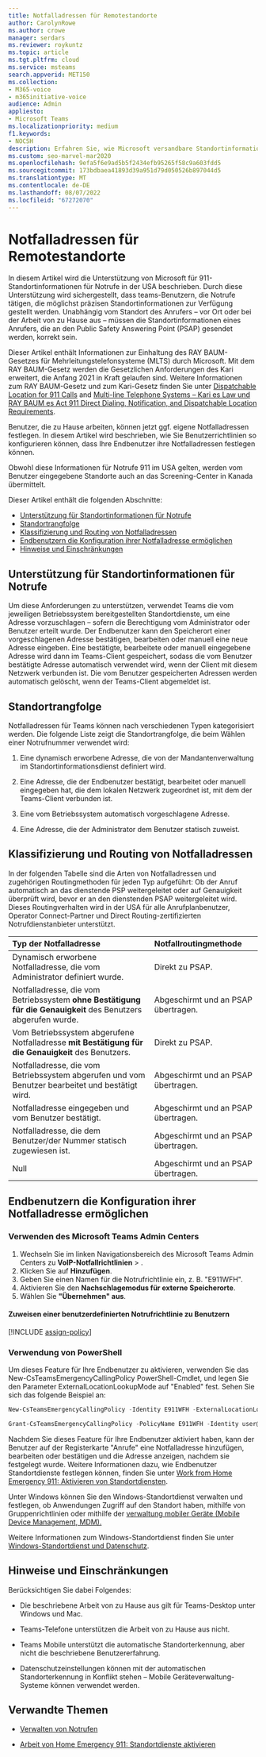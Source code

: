 ```yaml
---
title: Notfalladressen für Remotestandorte
author: CarolynRowe
ms.author: crowe
manager: serdars
ms.reviewer: roykuntz
ms.topic: article
ms.tgt.pltfrm: cloud
ms.service: msteams
search.appverid: MET150
ms.collection:
- M365-voice
- m365initiative-voice
audience: Admin
appliesto:
- Microsoft Teams
ms.localizationpriority: medium
f1.keywords:
- NOCSH
description: Erfahren Sie, wie Microsoft versandbare Standortinformationen unterstützt, um Notrufe zu unterstützen.
ms.custom: seo-marvel-mar2020
ms.openlocfilehash: 9efa5f6e9ad5b5f2434efb95265f58c9a603fdd5
ms.sourcegitcommit: 173bdbaea41893d39a951d79d050526b897044d5
ms.translationtype: MT
ms.contentlocale: de-DE
ms.lasthandoff: 08/07/2022
ms.locfileid: "67272070"
---
```

# <a name="emergency-addresses-for-remote-locations"></a>Notfalladressen für Remotestandorte

In diesem Artikel wird die Unterstützung von Microsoft für 911-Standortinformationen für Notrufe in der USA beschrieben. Durch diese Unterstützung wird sichergestellt, dass teams-Benutzern, die Notrufe tätigen, die möglichst präzisen Standortinformationen zur Verfügung gestellt werden. Unabhängig vom Standort des Anrufers – vor Ort oder bei der Arbeit von zu Hause aus – müssen die Standortinformationen eines Anrufers, die an den Public Safety Answering Point (PSAP) gesendet werden, korrekt sein.

Dieser Artikel enthält Informationen zur Einhaltung des RAY BAUM-Gesetzes für Mehrleitungstelefonsysteme (MLTS) durch Microsoft. Mit dem RAY BAUM-Gesetz werden die Gesetzlichen Anforderungen des Kari erweitert, die Anfang 2021 in Kraft gelaufen sind. Weitere Informationen zum RAY BAUM-Gesetz und zum Kari-Gesetz finden Sie unter [Dispatchable Location for 911 Calls](https://www.fcc.gov/911-dispatchable-location) and [Multi-line Telephone Systems – Kari es Law und RAY BAUM es Act 911 Direct Dialing, Notification, and Dispatchable Location Requirements](https://www.fcc.gov/mlts-911-requirements). 

Benutzer, die zu Hause arbeiten, können jetzt ggf. eigene Notfalladressen festlegen. In diesem Artikel wird beschrieben, wie Sie Benutzerrichtlinien so konfigurieren können, dass Ihre Endbenutzer ihre Notfalladressen festlegen können.

Obwohl diese Informationen für Notrufe 911 im USA gelten, werden vom Benutzer eingegebene Standorte auch an das Screening-Center in Kanada übermittelt.

Dieser Artikel enthält die folgenden Abschnitte:

- [Unterstützung für Standortinformationen für Notrufe](#support-for-emergency-calling-location-information)
- [Standortrangfolge](#location-precedence)
- [Klassifizierung und Routing von Notfalladressen](#emergency-address-classification-and-routing)
- [Endbenutzern die Konfiguration ihrer Notfalladresse ermöglichen](#enable-end-users-to-configure-their-emergency-address)
- [Hinweise und Einschränkungen](#notes-and-restrictions)


## <a name="support-for-emergency-calling-location-information"></a>Unterstützung für Standortinformationen für Notrufe

Um diese Anforderungen zu unterstützen, verwendet Teams die vom jeweiligen Betriebssystem bereitgestellten Standortdienste, um eine Adresse vorzuschlagen – sofern die Berechtigung vom Administrator oder Benutzer erteilt wurde. Der Endbenutzer kann den Speicherort einer vorgeschlagenen Adresse bestätigen, bearbeiten oder manuell eine neue Adresse eingeben. Eine bestätigte, bearbeitete oder manuell eingegebene Adresse wird dann im Teams-Client gespeichert, sodass die vom Benutzer bestätigte Adresse automatisch verwendet wird, wenn der Client mit diesem Netzwerk verbunden ist. Die vom Benutzer gespeicherten Adressen werden automatisch gelöscht, wenn der Teams-Client abgemeldet ist.


## <a name="location-precedence"></a>Standortrangfolge

Notfalladressen für Teams können nach verschiedenen Typen kategorisiert werden. Die folgende Liste zeigt die Standortrangfolge, die beim Wählen einer Notrufnummer verwendet wird:

1. Eine dynamisch erworbene Adresse, die von der Mandantenverwaltung im Standortinformationsdienst definiert wird.

2. Eine Adresse, die der Endbenutzer bestätigt, bearbeitet oder manuell eingegeben hat, die dem lokalen Netzwerk zugeordnet ist, mit dem der Teams-Client verbunden ist.

3. Eine vom Betriebssystem automatisch vorgeschlagene Adresse.

4. Eine Adresse, die der Administrator dem Benutzer statisch zuweist.


## <a name="emergency-address-classification-and-routing"></a>Klassifizierung und Routing von Notfalladressen

In der folgenden Tabelle sind die Arten von Notfalladressen und zugehörigen Routingmethoden für jeden Typ aufgeführt: Ob der Anruf automatisch an das dienstende PSP weitergeleitet oder auf Genauigkeit überprüft wird, bevor er an den dienstenden PSAP weitergeleitet wird. Dieses Routingverhalten wird in der USA für alle Anrufplanbenutzer, Operator Connect-Partner und Direct Routing-zertifizierten Notrufdienstanbieter unterstützt.


| Typ der Notfalladresse | Notfallroutingmethode |
| :------------| :-------|
| Dynamisch erworbene Notfalladresse, die vom Administrator definiert wurde. | Direkt zu PSAP. |
| Notfalladresse, die vom Betriebssystem **ohne Bestätigung für die Genauigkeit** des Benutzers abgerufen wurde. | Abgeschirmt und an PSAP übertragen. |
| Vom Betriebssystem abgerufene Notfalladresse **mit Bestätigung für die Genauigkeit** des Benutzers.| Direkt zu PSAP. |
| Notfalladresse, die vom Betriebssystem abgerufen und vom Benutzer bearbeitet und bestätigt wird. | Abgeschirmt und an PSAP übertragen. |
| Notfalladresse eingegeben und vom Benutzer bestätigt. | Abgeschirmt und an PSAP übertragen. |
| Notfalladresse, die dem Benutzer/der Nummer statisch zugewiesen ist. | Abgeschirmt und an PSAP übertragen. |
| Null | Abgeschirmt und an PSAP übertragen. |


## <a name="enable-end-users-to-configure-their-emergency-address"></a>Endbenutzern die Konfiguration ihrer Notfalladresse ermöglichen

### <a name="using-the-microsoft-teams-admin-center"></a>Verwenden des Microsoft Teams Admin Centers

1. Wechseln Sie im linken Navigationsbereich des Microsoft Teams Admin Centers zu **VoIP-Notfallrichtlinien** > .
2. Klicken Sie auf **Hinzufügen**.
3. Geben Sie einen Namen für die Notrufrichtlinie ein, z. B. "E911WFH".
4. Aktivieren Sie den **Nachschlagemodus für externe Speicherorte**.
5. Wählen Sie **"Übernehmen" aus**.

#### <a name="assign-a-custom-emergency-calling-policy-to-users"></a>Zuweisen einer benutzerdefinierten Notrufrichtlinie zu Benutzern

[!INCLUDE [assign-policy](includes/assign-policy.md)]

### <a name="using-powershell"></a>Verwendung von PowerShell

Um dieses Feature für Ihre Endbenutzer zu aktivieren, verwenden Sie das New-CsTeamsEmergencyCallingPolicy PowerShell-Cmdlet, und legen Sie den Parameter ExternalLocationLookupMode auf "Enabled" fest. Sehen Sie sich das folgende Beispiel an: 


``` PowerShell
New-CsTeamsEmergencyCallingPolicy -Identity E911WFH -ExternalLocationLookupMode Enabled
```

```PowerShell
Grant-CsTeamsEmergencyCallingPolicy -PolicyName E911WFH -Identity user@contoso.com
```

Nachdem Sie dieses Feature für Ihre Endbenutzer aktiviert haben, kann der Benutzer auf der Registerkarte "Anrufe" eine Notfalladresse hinzufügen, bearbeiten oder bestätigen und die Adresse anzeigen, nachdem sie festgelegt wurde. Weitere Informationen dazu, wie Endbenutzer Standortdienste festlegen können, finden Sie unter [Work from Home Emergency 911: Aktivieren von Standortdiensten](https://support.microsoft.com/office/work-from-home-emergency-911-enable-location-services-583dd649-87fc-4b23-aed6-f4e2279297f9?storagetype=live).

Unter Windows können Sie den Windows-Standortdienst verwalten und festlegen, ob Anwendungen Zugriff auf den Standort haben, mithilfe von Gruppenrichtlinien oder mithilfe der [verwaltung mobiler Geräte (Mobile Device Management, MDM).](/windows/client-management/mdm/policy-csp-privacy#privacy-letappsaccesslocation)

Weitere Informationen zum Windows-Standortdienst finden Sie unter [Windows-Standortdienst und Datenschutz](https://support.microsoft.com/windows/windows-location-service-and-privacy-3a8eee0a-5b0b-dc07-eede-2a5ca1c49088).



## <a name="notes-and-restrictions"></a>Hinweise und Einschränkungen

Berücksichtigen Sie dabei Folgendes:

- Die beschriebene Arbeit von zu Hause aus gilt für Teams-Desktop unter Windows und Mac.

- Teams-Telefone unterstützen die Arbeit von zu Hause aus nicht.

- Teams Mobile unterstützt die automatische Standorterkennung, aber nicht die beschriebene Benutzererfahrung.

- Datenschutzeinstellungen können mit der automatischen Standorterkennung in Konflikt stehen – Mobile Geräteverwaltung-Systeme können verwendet werden.


## <a name="related-topics"></a>Verwandte Themen

- [Verwalten von Notrufen](what-are-emergency-locations-addresses-and-call-routing.md)

- [Arbeit von Home Emergency 911: Standortdienste aktivieren](https://support.microsoft.com/office/work-from-home-emergency-911-enable-location-services-583dd649-87fc-4b23-aed6-f4e2279297f9?storagetype=live)

